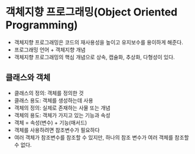 # 객체지향 프로그래밍(Object Oriented Programming)
+ 객체지향 프로그래밍은 코드의 재사용성을 높이고 유지보수를 용이하게 해준다.
+ 프로그래밍 언어 + 객체지향 개념
+ 객체지향 프로그래밍의 핵심 개념으로 상속, 캡슐화, 추상화, 다형성이 있다.

## 클래스와 객체
+ 클래스의 정의: 객체를 정의한 것
+ 클래스 용도: 객체를 생성하는데 사용
+ 객체의 정의: 실제로 존재하는 사물 또는 개념
+ 객체의 용도: 객체가 가지고 있는 기능과 속성
+ 객체 = 속성(변수) + 기능(매서드)
+ 객체를 사용하려면 참조변수가 필요하다
+ 여러 객체가 참조변수를 참조할 수 있지만, 하나의 참조 변수가 여러 객체를 참조할 수 없다.
